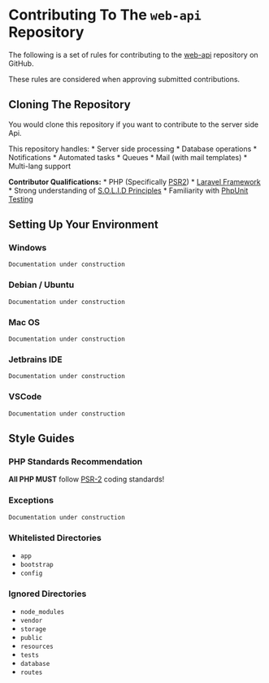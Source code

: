 # Contributing To The `web-api` Repository

The following is a set of rules for contributing to the [web-api](https://github.com/indiehd/web-api)
repository on GitHub. 

These rules are considered when approving submitted contributions.

## Cloning The Repository
You would clone this repository if you want to contribute to the server side Api. 

This repository handles:
    * Server side processing
    * Database operations
    * Notifications
    * Automated tasks
    * Queues
    * Mail (with mail templates)
    * Multi-lang support

**Contributor Qualifications:**
    * PHP (Specifically [PSR2](https://www.php-fig.org/psr/psr-2/))
    * [Laravel Framework](https://laravel.com/docs/5.7)
    * Strong understanding of [S.O.L.I.D Principles](https://medium.com/prod-io/solid-principles-takeaways-ec0825a07247)
    * Familiarity with [PhpUnit Testing](https://laravel.com/docs/5.7/testing)
    
## Setting Up Your Environment

### Windows
`Documentation under construction`

### Debian / Ubuntu
`Documentation under construction`

### Mac OS
`Documentation under construction`

### Jetbrains IDE
`Documentation under construction`

### VSCode
`Documentation under construction`

## Style Guides

### PHP Standards Recommendation

**All PHP MUST** follow [PSR-2](https://www.php-fig.org/psr/psr-2/) coding standards!

### Exceptions
`Documentation under construction`

### Whitelisted Directories
 * `app`
 * `bootstrap`
 * `config`

### Ignored Directories
 * `node_modules`
 * `vendor`
 * `storage`
 * `public`
 * `resources`
 * `tests`
 * `database`
 * `routes`